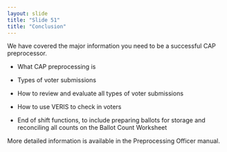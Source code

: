 ```yaml
---
layout: slide
title: "Slide 51"
title: "Conclusion"
---
```


We have covered the major information you need to be a successful CAP preprocessor.

* What CAP preprocessing is

* Types of voter submissions

* How to review and evaluate all types of voter submissions

* How to use VERIS to check in voters

* End of shift functions, to include preparing ballots for storage and reconciling all counts on the Ballot Count Worksheet

More detailed information is available in the Preprocessing Officer manual.